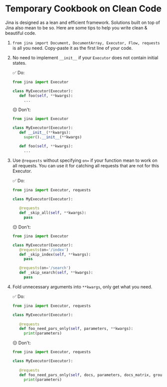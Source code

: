 # Temporary Cookbook on Clean Code

Jina is designed as a lean and efficient framework. Solutions built on top of Jina also mean to be so. Here are some
tips to help you write clean & beautiful code.

<!-- START doctoc generated TOC please keep comment here to allow auto update -->
<!-- DON'T EDIT THIS SECTION, INSTEAD RE-RUN doctoc TO UPDATE -->



<!-- END doctoc generated TOC please keep comment here to allow auto update -->

1. `from jina import Document, DocumentArray, Executor, Flow, requests` is all you need. Copy-paste it as the first line of your code.

1. No need to implement `__init__` if your `Executor` does not contain initial states.
   
   ✅ Do:
   ```python
   from jina import Executor
   
   class MyExecutor(Executor):
      def foo(self, **kwargs):
        ...
   ```
   😔 Don't:
   ```python
   from jina import Executor
   
   class MyExecutor(Executor):
      def __init__(**kwargs):
        super().__init__(**kwargs)
   
      def foo(self, **kwargs):
        ...
   ```

1. Use `@requests` without specifying `on=` if your function mean to work on all requests. You can use it for catching all requests that are not for this Executor.

   ✅ Do:
   ```python
   from jina import Executor, requests
   
   class MyExecutor(Executor):
      
      @requests
      def _skip_all(self, **kwargs):
        pass
   ```
   😔 Don't:
   ```python
   from jina import Executor
   
   class MyExecutor(Executor):
      @requests(on='/index')
      def _skip_index(self, **kwargs):
        pass
   
      @requests(on='/search')
      def _skip_search(self, **kwargs):
        pass
   ```

1. Fold unnecessary arguments into `**kwargs`, only get what you need.

   ✅ Do:
   ```python
   from jina import Executor, requests
   
   class MyExecutor(Executor):
      
      @requests
      def foo_need_pars_only(self, parameters, **kwargs):
        print(parameters)
   ```
   😔 Don't:
   ```python
   from jina import Executor, requests
   
   class MyExecutor(Executor):
      
      @requests
      def foo_need_pars_only(self, docs, parameters, docs_matrix, groundtruths_matrix, **kwargs):
        print(parameters)
   ```